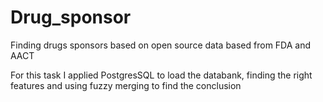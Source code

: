 # Drug_sponsor
Finding drugs sponsors based on open source data based from FDA and AACT

For this task I applied PostgresSQL to load the databank, finding the right features and using fuzzy merging to find the conclusion
